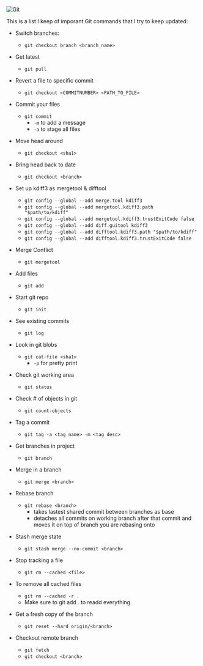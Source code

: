 ![Git](~res/img/blog/git.png)

This is a list I keep of imporant Git commands that I try to keep updated:

* Switch branches:
    * `git checkout branch <branch_name>`
    
* Get latest
    * `git pull`

* Revert a file to specific commit
    * `git checkout <COMMITNUMBER> <PATH_TO_FILE>`

* Commit your files
    * `git commit`
        * `-m` <msg> to add a message
        * `-a` to stage all files

* Move head around 
    * `git checkout <sha1>`

* Bring head back to date
    * `git checkout <branch>`

* Set up kdiff3 as mergetool & difftool
    * `git config --global --add merge.tool kdiff3`
    * `git config --global --add mergetool.kdiff3.path "$path/to/kdiff"`
    * `git config --global --add mergetool.kdiff3.trustExitCode false`
    * `git config --global --add diff.guitool kdiff3`
    * `git config --global --add difftool.kdiff3.path "$path/to/kdiff"`
    * `git config --global --add difftool.kdiff3.trustExitCode false`

* Merge Conflict
    * `git mergetool`

* Add files
    * `git add`

* Start git repo
    * `git init`

* See existing commits
    * `git log`

* Look in git blobs
    * `git cat-file <sha1>`
        * `-p` for pretty print

* Check git working area
    * `git status`

* Check # of objects in git
    * `git count-objects`

* Tag a commit
    * `git tag -a <tag name> -m <tag desc>`

* Get branches in project
    * `git branch`

* Merge in a branch
    * `git merge <branch>`

* Rebase branch
    * `git rebase <branch>`
        * takes lastest shared commit between branches as base
        * detaches all commits on working branch after that commit and moves it on top of branch you are rebasing onto

* Stash merge state
    * `git stash merge --no-commit <branch>`   

* Stop tracking a file
    * `git rm --cached <file>`

* To remove all cached files
    * `git rm --cached -r .`
    * Make sure to git add . to readd everything

* Get a fresh copy of the branch
    * `git reset --hard origin/<branch>`

* Checkout remote branch
    * `git fetch`
    * `git checkout <branch>`

